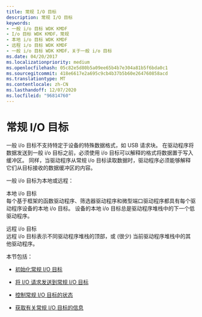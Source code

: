 ```yaml
---
title: 常规 I/O 目标
description: 常规 I/O 目标
keywords:
- 一般 i/o 目标 WDK KMDF
- I/o 目标 WDK KMDF，常规
- 本地 i/o 目标 WDK KMDF
- 远程 i/o 目标 WDK KMDF
- 一般 i/o 目标 WDK KMDF，关于一般 i/o 目标
ms.date: 04/20/2017
ms.localizationpriority: medium
ms.openlocfilehash: 05c82e5d80b5a09ee65b4b7e304a81b5f6bda0c1
ms.sourcegitcommit: 418e6617e2a695c9cb4b37b5b60e264760858acd
ms.translationtype: MT
ms.contentlocale: zh-CN
ms.lasthandoff: 12/07/2020
ms.locfileid: "96814760"
---
```

# <a name="general-io-targets"></a>常规 I/O 目标





一般 i/o 目标不支持特定于设备的特殊数据格式，如 USB 请求块。 在驱动程序将数据发送到一般 i/o 目标之前，必须使用 i/o 目标可以解释的格式将数据置于写入缓冲区。 同样，当驱动程序从常规 i/o 目标读取数据时，驱动程序必须能够解释它们从目标接收的数据缓冲区的内容。

一般 i/o 目标为本地或远程：

<a href="" id="local-i-o-targets"></a>本地 i/o 目标  
每个基于框架的函数驱动程序、筛选器驱动程序和微型端口驱动程序都具有每个驱动程序设备的本地 i/o 目标。 设备的本地 i/o 目标总是驱动程序堆栈中的下一个低驱动程序。

<a href="" id="remote-i-o-targets"></a>远程 i/o 目标  
远程 i/o 目标表示不同驱动程序堆栈的顶部，或 (很少) 当前驱动程序堆栈中的其他驱动程序。

本节包括：

-   [初始化常规 I/O 目标](initializing-a-general-i-o-target.md)

-   [将 I/O 请求发送到常规 I/O 目标](sending-i-o-requests-to-general-i-o-targets.md)

-   [控制常规 I/O 目标的状态](controlling-a-general-i-o-target-s-state.md)

-   [获取有关常规 I/O 目标的信息](obtaining-information-about-a-general-i-o-target.md)

 

 





